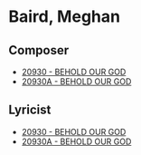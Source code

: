 # Baird, Meghan

## Composer

- [20930 - BEHOLD OUR GOD](/hymns/20930.md)
- [20930A - BEHOLD OUR GOD](/hymns/20930A.md)

## Lyricist

- [20930 - BEHOLD OUR GOD](/hymns/20930.md)
- [20930A - BEHOLD OUR GOD](/hymns/20930A.md)

